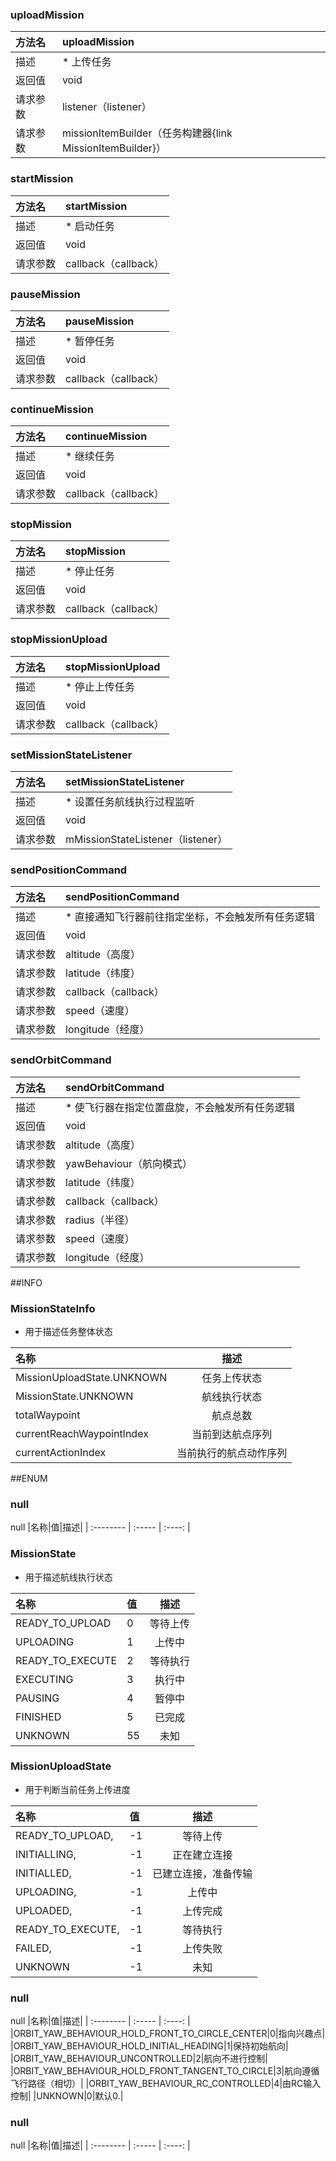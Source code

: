 ### uploadMission
|方法名|uploadMission|
| :--------  | :-----  |
|描述|* 上传任务|
|返回值|void|
|请求参数|listener（listener）
|请求参数|missionItemBuilder（任务构建器{link MissionItemBuilder}）
### startMission
|方法名|startMission|
| :--------  | :-----  |
|描述|* 启动任务|
|返回值|void|
|请求参数|callback（callback）
### pauseMission
|方法名|pauseMission|
| :--------  | :-----  |
|描述|* 暂停任务|
|返回值|void|
|请求参数|callback（callback）
### continueMission
|方法名|continueMission|
| :--------  | :-----  |
|描述|* 继续任务|
|返回值|void|
|请求参数|callback（callback）
### stopMission
|方法名|stopMission|
| :--------  | :-----  |
|描述|* 停止任务|
|返回值|void|
|请求参数|callback（callback）
### stopMissionUpload
|方法名|stopMissionUpload|
| :--------  | :-----  |
|描述|* 停止上传任务|
|返回值|void|
|请求参数|callback（callback）
### setMissionStateListener
|方法名|setMissionStateListener|
| :--------  | :-----  |
|描述|* 设置任务航线执行过程监听|
|返回值|void|
|请求参数|mMissionStateListener（listener）
### sendPositionCommand
|方法名|sendPositionCommand|
| :--------  | :-----  |
|描述|* 直接通知飞行器前往指定坐标，不会触发所有任务逻辑|
|返回值|void|
|请求参数|altitude（高度）
|请求参数|latitude（纬度）
|请求参数|callback（callback）
|请求参数|speed（速度）
|请求参数|longitude（经度）
### sendOrbitCommand
|方法名|sendOrbitCommand|
| :--------  | :-----  |
|描述|* 使飞行器在指定位置盘旋，不会触发所有任务逻辑|
|返回值|void|
|请求参数|altitude（高度）
|请求参数|yawBehaviour（航向模式）
|请求参数|latitude（纬度）
|请求参数|callback（callback）
|请求参数|radius（半径）
|请求参数|speed（速度）
|请求参数|longitude（经度）
##INFO
### MissionStateInfo
 * 用于描述任务整体状态

|名称|描述|
| :--------  | :----:  |
|MissionUploadState.UNKNOWN|任务上传状态|
|MissionState.UNKNOWN|航线执行状态|
|totalWaypoint|航点总数|
|currentReachWaypointIndex|当前到达航点序列|
|currentActionIndex|当前执行的航点动作序列|
##ENUM
### null
null
|名称|值|描述|
| :--------  | :-----  | :----:  |
### MissionState
 * 用于描述航线执行状态

|名称|值|描述|
| :--------  | :-----  | :----:  |
|READY_TO_UPLOAD|0|等待上传|
|UPLOADING|1|上传中|
|READY_TO_EXECUTE|2|等待执行|
|EXECUTING|3|执行中|
|PAUSING|4|暂停中|
|FINISHED|5|已完成|
|UNKNOWN|55|未知|
### MissionUploadState
 * 用于判断当前任务上传进度

|名称|值|描述|
| :--------  | :-----  | :----:  |
|READY_TO_UPLOAD,|-1|等待上传|
|INITIALLING,|-1|正在建立连接|
|INITIALLED,|-1|已建立连接，准备传输|
|UPLOADING,|-1|上传中|
|UPLOADED,|-1|上传完成|
|READY_TO_EXECUTE,|-1|等待执行|
|FAILED,|-1|上传失败|
|UNKNOWN|-1|未知|
### null
null
|名称|值|描述|
| :--------  | :-----  | :----:  |
|ORBIT_YAW_BEHAVIOUR_HOLD_FRONT_TO_CIRCLE_CENTER|0|指向兴趣点|
|ORBIT_YAW_BEHAVIOUR_HOLD_INITIAL_HEADING|1|保持初始航向|
|ORBIT_YAW_BEHAVIOUR_UNCONTROLLED|2|航向不进行控制|
|ORBIT_YAW_BEHAVIOUR_HOLD_FRONT_TANGENT_TO_CIRCLE|3|航向遵循飞行路径（相切）|
|ORBIT_YAW_BEHAVIOUR_RC_CONTROLLED|4|由RC输入控制|
|UNKNOWN|0|默认0.|
### null
null
|名称|值|描述|
| :--------  | :-----  | :----:  |
